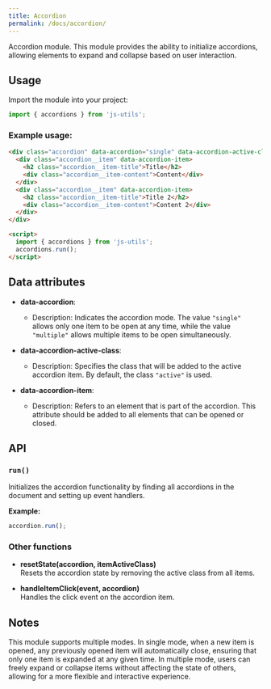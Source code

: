 ```yaml
---
title: Accordion
permalink: /docs/accordion/
---
```


Accordion module. This module provides the ability to initialize accordions, allowing elements to expand and collapse 
based on user interaction.

## Usage 
Import the module into your project:

```javascript
import { accordions } from 'js-utils';
```

### Example usage:

```html
<div class="accordion" data-accordion="single" data-accordion-active-class='active'>
  <div class="accordion__item" data-accordion-item>
    <h2 class="accordion__item-title">Title</h2>
    <div class="accordion__item-content">Content</div>
  </div>
  <div class="accordion__item" data-accordion-item>
    <h2 class="accordion__item-title">Title 2</h2>
    <div class="accordion__item-content">Content 2</div>
  </div>
</div>

<script>
  import { accordions } from 'js-utils';
  accordions.run();
</script>
```

## Data attributes

- **data-accordion**:
    - Description: Indicates the accordion mode. The value `"single"` allows only one item to be open at any time, 
      while the value `"multiple"` allows multiple items to be open simultaneously.

- **data-accordion-active-class**:
    - Description: Specifies the class that will be added to the active accordion item. By default, the class 
      `"active"` is used.

- **data-accordion-item**:
    - Description: Refers to an element that is part of the accordion. This attribute should be added to all elements 
      that can be opened or closed.

## API

### `run()`

Initializes the accordion functionality by finding all accordions in the document and setting up event handlers.

**Example:**

```javascript
accordion.run();
```

### Other functions

- **resetState(accordion, itemActiveClass)**  
  Resets the accordion state by removing the active class from all items.

- **handleItemClick(event, accordion)**  
  Handles the click event on the accordion item.

## Notes

This module supports multiple modes.
In single mode, when a new item is opened, any previously opened item will automatically close, ensuring that only 
one item is expanded at any given time. In multiple mode, users can freely expand or collapse items without affecting 
the state of others, allowing for a more flexible and interactive experience.
